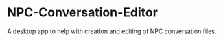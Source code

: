 # NPC-Conversation-Editor
A desktop app to help with creation and editing of NPC conversation files.
